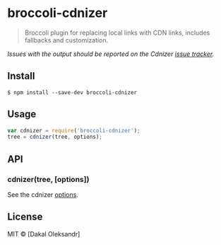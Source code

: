 # broccoli-cdnizer

> Broccoli plugin for replacing local links with CDN links, includes fallbacks and customization.

*Issues with the output should be reported on the Cdnizer [issue tracker](https://github.com/OverZealous/cdnizer/issues).*


## Install

```
$ npm install --save-dev broccoli-cdnizer
```


## Usage

```js
var cdnizer = require('broccoli-cdnizer');
tree = cdnizer(tree, options);
```


## API

### cdnizer(tree, [options])

See the cdnizer [options](https://github.com/OverZealous/cdnizer#api).


## License

MIT © [Dakal Oleksandr]